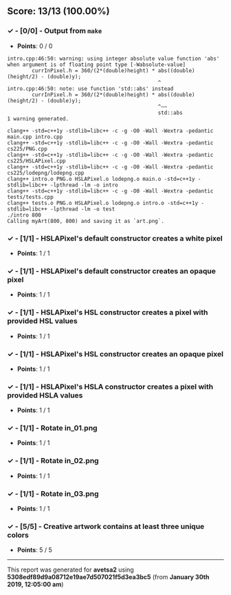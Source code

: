


## Score: 13/13 (100.00%)


### ✓ - [0/0] - Output from `make`

- **Points**: 0 / 0

```
intro.cpp:46:50: warning: using integer absolute value function 'abs' when argument is of floating point type [-Wabsolute-value]
        currInPixel.h = 360/(2*(double)height) * abs((double)(height/2) - (double)y);
                                                 ^
intro.cpp:46:50: note: use function 'std::abs' instead
        currInPixel.h = 360/(2*(double)height) * abs((double)(height/2) - (double)y);
                                                 ^~~
                                                 std::abs
1 warning generated.

```
```
clang++ -std=c++1y -stdlib=libc++ -c -g -O0 -Wall -Wextra -pedantic main.cpp intro.cpp
clang++ -std=c++1y -stdlib=libc++ -c -g -O0 -Wall -Wextra -pedantic cs225/PNG.cpp
clang++ -std=c++1y -stdlib=libc++ -c -g -O0 -Wall -Wextra -pedantic cs225/HSLAPixel.cpp
clang++ -std=c++1y -stdlib=libc++ -c -g -O0 -Wall -Wextra -pedantic cs225/lodepng/lodepng.cpp
clang++ intro.o PNG.o HSLAPixel.o lodepng.o main.o -std=c++1y -stdlib=libc++ -lpthread -lm -o intro
clang++ -std=c++1y -stdlib=libc++ -c -g -O0 -Wall -Wextra -pedantic tests/tests.cpp
clang++ tests.o PNG.o HSLAPixel.o lodepng.o intro.o -std=c++1y -stdlib=libc++ -lpthread -lm -o test
./intro 800
Calling myArt(800, 800) and saving it as `art.png`.

```


### ✓ - [1/1] - HSLAPixel's default constructor creates a white pixel

- **Points**: 1 / 1





### ✓ - [1/1] - HSLAPixel's default constructor creates an opaque pixel

- **Points**: 1 / 1





### ✓ - [1/1] - HSLAPixel's HSL constructor creates a pixel with provided HSL values

- **Points**: 1 / 1





### ✓ - [1/1] - HSLAPixel's HSL constructor creates an opaque pixel

- **Points**: 1 / 1





### ✓ - [1/1] - HSLAPixel's HSLA constructor creates a pixel with provided HSLA values

- **Points**: 1 / 1





### ✓ - [1/1] - Rotate in_01.png

- **Points**: 1 / 1





### ✓ - [1/1] - Rotate in_02.png

- **Points**: 1 / 1





### ✓ - [1/1] - Rotate in_03.png

- **Points**: 1 / 1





### ✓ - [5/5] - Creative artwork contains at least three unique colors

- **Points**: 5 / 5





---

This report was generated for **avetsa2** using **5308edf89d9a08712e19ae7d507021f5d3ea3bc5** (from **January 30th 2019, 12:05:00 am**)
